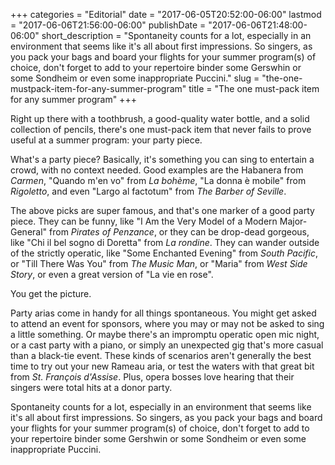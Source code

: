 +++
categories = "Editorial"
date = "2017-06-05T20:52:00-06:00"
lastmod = "2017-06-06T21:56:00-06:00"
publishDate = "2017-06-06T21:48:00-06:00"
short_description = "Spontaneity counts for a lot, especially in an environment that seems like it&#039;s all about first impressions. So singers, as you pack your bags and board your flights for your summer program(s) of choice, don&#039;t forget to add to your repertoire binder some Gerswhin or some Sondheim or even some inappropriate Puccini."
slug = "the-one-mustpack-item-for-any-summer-program"
title = "The one must-pack item for any summer program"
+++

Right up there with a toothbrush, a good-quality water bottle, and a solid collection of pencils, there's one must-pack item that never fails to prove useful at a summer program: your party piece.

What's a party piece? Basically, it's something you can sing to entertain a crowd, with no context needed. Good examples are the Habanera from *Carmen*, "Quando m'en vo" from *La bohème*, "La donna è mobile" from *Rigoletto*, and even "Largo al factotum" from *The Barber of Seville*. 

The above picks are super famous, and that's one marker of a good party piece. They can be funny, like "I Am the Very Model of a Modern Major-General" from *Pirates of Penzance*, or they can be drop-dead gorgeous, like "Chi il bel sogno di Doretta" from *La rondine*. They can wander outside of the strictly operatic, like "Some Enchanted Evening" from *South Pacific*, or "Till There Was You" from *The Music Man*, or "Maria" from *West Side Story*, or even a great version of "La vie en rose".

You get the picture.

Party arias come in handy for all things spontaneous. You might get asked to attend an event for sponsors, where you may or may not be asked to sing a little something. Or maybe there's an impromptu operatic open mic night, or a cast party with a piano, or simply an unexpected gig that's more casual than a black-tie event. These kinds of scenarios aren't generally the best time to try out your new Rameau aria, or test the waters with that great bit from *St. François d'Assise*. Plus, opera bosses love hearing that their singers were total hits at a donor party.

Spontaneity counts for a lot, especially in an environment that seems like it's all about first impressions. So singers, as you pack your bags and board your flights for your summer program(s) of choice, don't forget to add to your repertoire binder some Gershwin or some Sondheim or even some inappropriate Puccini. 
